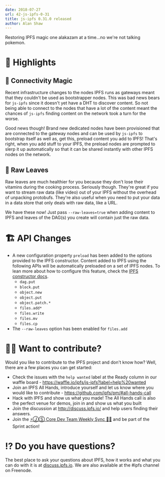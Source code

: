 ```yaml
---
date: 2018-07-27
url: 42-js-ipfs-0-31
title: js-ipfs 0.31.0 released
author: Alan Shaw
---
```


Restoring IPFS magic one alakazam at a time...no we're not talking pokemon.

# 🔦 Highlights

## 🧚 Connectivity Magic

Recent infrastructure changes to the nodes IPFS runs as gateways meant that they couldn't be used as bootstrapper nodes. This was bad news bears for `js-ipfs` since it doesn't yet have a DHT to discover content. So not being able to connect to the nodes that have a lot of the content meant the chances of `js-ipfs` finding content on the network took a turn for the worse.

Good news though! Brand new dedicated nodes have been provisioned that are connected to the gateway nodes and can be used by `js-ipfs` to bootstrap itself as well as, get this, preload content you add to IPFS! That's right, when you add stuff to your IPFS, the preload nodes are prompted to slerp it up automatically so that it can be shared instantly with other IPFS nodes on the network.

## 🌿 Raw Leaves

Raw leaves are much healthier for you because they don't lose their vitamins during the cooking process. Seriously though. They're great if you want to stream raw data (like video) out of your IPFS without the overhead of unpacking protobufs. They're also useful when you need to put your data in a data store that only deals with raw data, like a URL.

We have these now! Just pass `--raw-leaves=true` when adding content to IPFS and leaves of the DAG(s) you create will contain just the raw data.

# 🏗 API Changes

* A new configuration property `preload` has been added to the options provided to the IPFS constructor. Content added to IPFS using the following APIs will be automatically preloaded on a set of IPFS nodes. To lean more about how to configure this feature, check the [IPFS constructor docs](https://github.com/ipfs/js-ipfs#ipfs-constructor).
    * `dag.put`
    * `block.put`
    * `object.new`
    * `object.put`
    * `object.patch.*`
    * `files.add*`
    * `files.write`
    * `files.mv`
    * `files.cp`
* The `--raw-leaves` option has been enabled for `files.add`

# 🙌🏽 Want to contribute?

Would you like to contribute to the IPFS project and don't know how? Well, there are a few places you can get started:

- Check the issues with the `help wanted` label at the Ready column in our waffle board - https://waffle.io/ipfs/js-ipfs?label=help%20wanted
- Join an IPFS All Hands, introduce yourself and let us know where you would like to contribute - https://github.com/ipfs/pm/#all-hands-call
- Hack with IPFS and show us what you made! The All Hands call is also the perfect venue for demos, join in and show us what you built
- Join the discussion at http://discuss.ipfs.io/ and help users finding their answers.
- Join the [⚡️ⒿⓈ Core Dev Team Weekly Sync 🙌🏽](https://github.com/ipfs/pm/issues/650) and be part of the Sprint action!

# ⁉️ Do you have questions?

The best place to ask your questions about IPFS, how it works and what you can do with it is at [discuss.ipfs.io](http://discuss.ipfs.io). We are also available at the #ipfs channel on Freenode.
